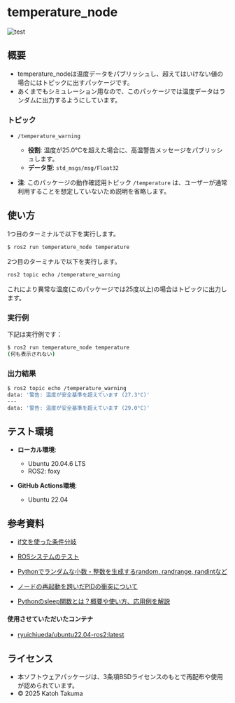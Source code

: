 # temperature_node
![test](https://github.com/katohTakuma/temperature_node/actions/workflows/test.yml/badge.svg)

## 概要
- temperature_nodeは温度データをパブリッシュし、超えてはいけない値の場合にはトピックに出すパッケージです。
- あくまでもシミュレーション用なので、このパッケージでは温度データはランダムに出力するようにしています。

### トピック
- `/temperature_warning`
  - **役割**: 温度が25.0°Cを超えた場合に、高温警告メッセージをパブリッシュします。
  - **データ型**: `std_msgs/msg/Float32`

- **注**:
  このパッケージの動作確認用トピック `/temperature` は、ユーザーが通常利用することを想定していないため説明を省略します。

## 使い方
1つ目のターミナルで以下を実行します。
```bash
$ ros2 run temperature_node temperature
```
2つ目のターミナルで以下を実行します。
```bash
ros2 topic echo /temperature_warning
```
これにより異常な温度(このパッケージでは25度以上)の場合はトピックに出力します。

### 実行例

下記は実行例です：
```bash
$ ros2 run temperature_node temperature
(何も表示されない)
```
### 出力結果
```bash
$ ros2 topic echo /temperature_warning
data: '警告: 温度が安全基準を超えています (27.3°C)'
---
data: '警告: 温度が安全基準を超えています (29.0°C)'
```


## テスト環境
- **ローカル環境**:
  - Ubuntu 20.04.6 LTS
  - ROS2: foxy
 
- **GitHub Actions環境**:
  - Ubuntu 22.04


## 参考資料

 - [if文を使った条件分岐](https://www.javadrive.jp/python/if/index1.html)
   
 - [ROSシステムのテスト](https://ryuichiueda.github.io/slides_marp/robosys2024/lesson10.html#1)
   
 - [Pythonでランダムな小数・整数を生成するrandom, randrange, randintなど](https://note.nkmk.me/python-random-randrange-randint/)
   
 - [ノードの再起動を跨いだPIDの衝突について](https://qiita.com/sile/items/c1a357efdaa9cae4cd9c)
   
 - [Pythonのsleep関数とは？概要や使い方、応用例を解説](https://and-engineer.com/articles/ZqOo2xEAACcA8C4A)
   
#### 使用させていただいたコンテナ
   - [ryuichiueda/ubuntu22.04-ros2:latest](ryuichiueda/ubuntu22.04-ros2:latest)

## ライセンス
- 本ソフトウェアパッケージは、3条項BSDライセンスのもとで再配布や使用が認められています。
- © 2025 Katoh Takuma

  
